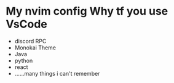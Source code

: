 # My nvim config Why tf you use VsCode 
- discord RPC
- Monokai Theme
- Java
- python
- react
- ......many things i can't remember

